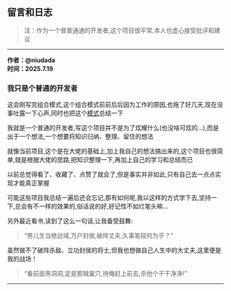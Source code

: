 ## 留言和日志
> 注：作为一个普普通通的开发者,这个项目很平常,本人也虚心接受批评和建议

---
**作者：@niudada**  
**时间：2025.7.19**
### 我只是个普通的开发者

这会刚写完组合模式,这个组合模式前前后后因为工作的原因,也拖了好几天,现在没事吐露一下心声,同时也把这个[模式](No_12_composite%2FSELF_README.md)总结一下

我就是一个普通的开发者,写这个项目并不是为了炫耀什么(也没啥可炫的...),而是出于一个想法,一个想要将知识归纳、整理、留住的想法

就像当前项目,这个是在大佬的基础上,加上我自己的想法搞出来的,这个项目也很简单,就是根据大佬的思路,把知识整理一下,再加上自己的学习和总结而已

以前总觉得看了、收藏了、点赞了就会了,但是事实并非如此,只有自己去一点点实现才能真正掌握

可能这些项目我总结一遍后还会忘记,那有如何呢,我以这样的方式学下去,坚持一下,总会有不一样的效果的,俗话说的好,好记性不如烂笔头嘛...

另外最近看书,读到了这么一句话,让我备受鼓舞:
> “男儿生当绝远域,万户封侯,破阵丈夫,久事笔砚何为乎？”

虽然做不了破阵杀敌、立功封侯的将士,但我也想做自己人生中的大丈夫,这里便是我的战场！

> “看前面黑洞洞,定是那贼巢穴,待俺赶上前去,杀他个干干净净!”

---